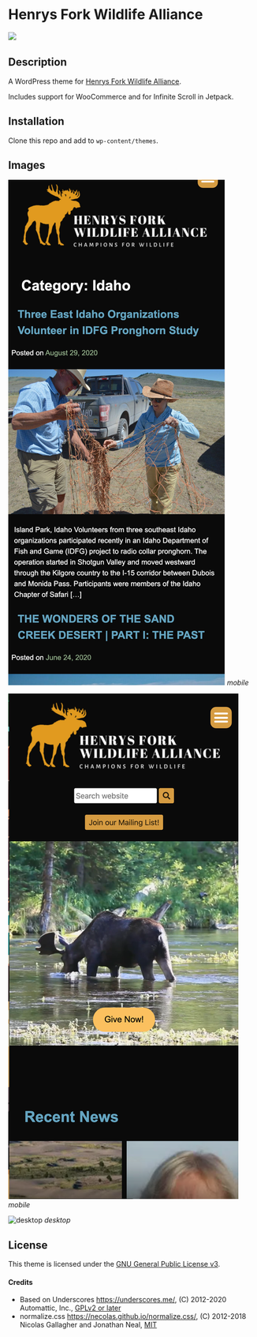 # Henrys Fork Wildlife Alliance

![](https://img.shields.io/static/v1?label=Version&message=0.95&color=d59c40&style=for-the-badge)

## Description

A WordPress theme for [Henrys Fork Wildlife Alliance](https://henrysforkwildlifealliance.org/).

Includes support for WooCommerce and for Infinite Scroll in Jetpack.

## Installation

Clone this repo and add to `wp-content/themes`.

## Images

![mobile screenshot 01 Burger Button](./screenshots/mobile01.png?raw=true)
_mobile_

![mobile screenshot 02 Homepage](./screenshots/mobile02.png?raw=true)
_mobile_

![desktop](./screenshots/desktop01.png?raw=true)
_desktop_



## License

This theme is licensed under the [GNU General Public License v3](./LICENSE.md).

#### Credits

* Based on Underscores https://underscores.me/, (C) 2012-2020 Automattic, Inc., [GPLv2 or later](https://www.gnu.org/licenses/gpl-2.0.html)
* normalize.css https://necolas.github.io/normalize.css/, (C) 2012-2018 Nicolas Gallagher and Jonathan Neal, [MIT](https://opensource.org/licenses/MIT)
